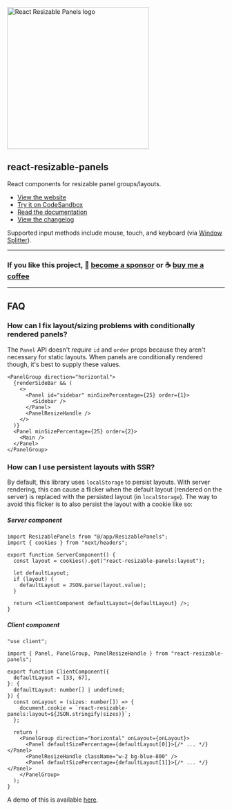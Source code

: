 <img width="328" alt="React Resizable Panels logo" src="https://user-images.githubusercontent.com/29597/210075327-faeb4ca8-31df-4dc8-a649-01d0ee3cd315.png" />

## react-resizable-panels

React components for resizable panel groups/layouts.

- [View the website](https://react-resizable-panels.vercel.app/)
- [Try it on CodeSandbox](https://codesandbox.io/s/react-resizable-panels-zf7hwd)
- [Read the documentation](https://github.com/bvaughn/react-resizable-panels/tree/main/packages/react-resizable-panels)
- [View the changelog](https://github.com/bvaughn/react-resizable-panels/blob/main/packages/react-resizable-panels/CHANGELOG.md)

Supported input methods include mouse, touch, and keyboard (via [Window Splitter](https://www.w3.org/WAI/ARIA/apg/patterns/windowsplitter/)).

---

### If you like this project, 🎉 [become a sponsor](https://github.com/sponsors/bvaughn/) or ☕ [buy me a coffee](http://givebrian.coffee/)

---

## FAQ

### How can I fix layout/sizing problems with conditionally rendered panels?

The `Panel` API doesn't _require_ `id` and `order` props because they aren't necessary for static layouts. When panels are conditionally rendered though, it's best to supply these values.

```tsx
<PanelGroup direction="horizontal">
  {renderSideBar && (
    <>
      <Panel id="sidebar" minSizePercentage={25} order={1}>
        <Sidebar />
      </Panel>
      <PanelResizeHandle />
    </>
  )}
  <Panel minSizePercentage={25} order={2}>
    <Main />
  </Panel>
</PanelGroup>
```

### How can I use persistent layouts with SSR?

By default, this library uses `localStorage` to persist layouts. With server rendering, this can cause a flicker when the default layout (rendered on the server) is replaced with the persisted layout (in `localStorage`). The way to avoid this flicker is to also persist the layout with a cookie like so:

##### Server component

```tsx
import ResizablePanels from "@/app/ResizablePanels";
import { cookies } from "next/headers";

export function ServerComponent() {
  const layout = cookies().get("react-resizable-panels:layout");

  let defaultLayout;
  if (layout) {
    defaultLayout = JSON.parse(layout.value);
  }

  return <ClientComponent defaultLayout={defaultLayout} />;
}
```

##### Client component

```tsx
"use client";

import { Panel, PanelGroup, PanelResizeHandle } from "react-resizable-panels";

export function ClientComponent({
  defaultLayout = [33, 67],
}: {
  defaultLayout: number[] | undefined;
}) {
  const onLayout = (sizes: number[]) => {
    document.cookie = `react-resizable-panels:layout=${JSON.stringify(sizes)}`;
  };

  return (
    <PanelGroup direction="horizontal" onLayout={onLayout}>
      <Panel defaultSizePercentage={defaultLayout[0]}>{/* ... */}</Panel>
      <PanelResizeHandle className="w-2 bg-blue-800" />
      <Panel defaultSizePercentage={defaultLayout[1]}>{/* ... */}</Panel>
    </PanelGroup>
  );
}
```

A demo of this is available [here](https://github.com/bvaughn/react-resizable-panels-demo-ssr).
